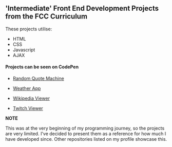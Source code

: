 ## 'Intermediate' Front End Development Projects from the FCC Curriculum

These projects utilise:

* HTML
* CSS
* Javascript
* AJAX

#### Projects can be seen on CodePen

* [Random Quote Machine](https://codepen.io/usyyy/full/AXJdbW/)

* [Weather App](http://codepen.io/usyyy/full/yJARxp/)

* [Wikipedia Viewer](https://codepen.io/usyyy/full/OXKpbx/)

* [Twitch Viewer](https://codepen.io/usyyy/full/bwdqXq/)

**NOTE**

This was at the very beginning of my programming journey, so the projects are very limited. I've decided to present them as a reference for how much I have developed since. Other repositories listed on my profile showcase this.
